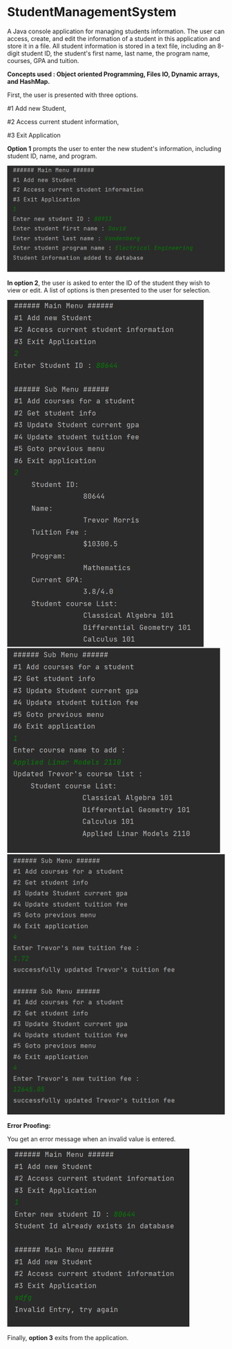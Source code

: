 # StudentManagementSystem
A Java console application for managing students information.
The user can access, create, and edit the information of a student in this application and store it in a file.
All student information is stored in a text file, including an 8-digit student ID,
the student's first name, last name, the program name, courses, GPA and tuition.

**Concepts used : Object oriented Programming, Files IO, Dynamic arrays, and HashMap.**

First, the user is presented with three options.

#1 Add new Student,

#2 Access current student information,

#3 Exit Application


**Option 1** prompts the user to enter the new student's information, including student ID, name, and program.

![Alt text](https://github.com/Santhosh-Srini/StudentManagementSystem/blob/main/4.png "Main Menu")

**In option 2**, the user is asked to enter the ID of the student they wish to view or edit. A list of options is then presented to the user for selection.

![Alt text](https://github.com/Santhosh-Srini/StudentManagementSystem/blob/main/1.png "Main Menu")
![Alt text](https://github.com/Santhosh-Srini/StudentManagementSystem/blob/main/2.png "Main Menu")
![Alt text](https://github.com/Santhosh-Srini/StudentManagementSystem/blob/main/3.png "Main Menu")

**Error Proofing:**

You get an error message when an invalid value is entered.

![Alt text](https://github.com/Santhosh-Srini/StudentManagementSystem/blob/main/6.png "Main Menu")

Finally, **option 3** exits from the application. 
